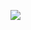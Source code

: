 ![](http://www.plantuml.com/plantuml/proxy?cache=no&src=https://raw.githubusercontent.com/oleksandrblazhko/ai-215-filimonova/ai-215-filimonova-with_laboratory_work_7/2-SoftwareDesign/2.7-PlantUML/UML-UseCase.puml)
